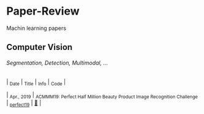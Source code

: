 # Paper-Review
 Machin learning papers
 
 ## Computer Vision
###### Segmentation, Detection, Multimodal, ...
| <sub>Date</sub> |  <sub>Title</sub> | <sub>Info</sub> | <sub>Code</sub> |

| <sub>Apr., 2019</sub>  | <sub>ACMMM19: Perfect Half Million Beauty Product Image Recognition Challenge</sub> | <sub>[perfect19](https://challenge2019.perfectcorp.com/)</sub> | <a href="https://hub.docker.com/u/aimeetsbeauty">:scroll:</a> |
